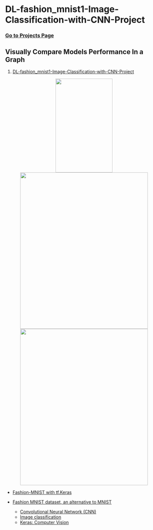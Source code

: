 # DL-fashion_mnist1-Image-Classification-with-CNN-Project

### [Go to Projects Page](https://github.com/celik-muhammed/15CS-Deep-Learning-Case-Studies-with-Python/blob/master/README.md)

## Visually Compare Models Performance In a Graph

01. [DL-fashion_mnist1-Image-Classification-with-CNN-Project](./DL_Assignment_2_(Image_Classification_with_CNN)_Student.ipynb)

<div align='center'>

<img src='https://i.ibb.co/d6pLzNz/download.png' alt='' width=60%, height=300>
<img src='https://i.ibb.co/rsbCCGH/download.png' alt='' width=90%, height=500>
<img src='https://i.ibb.co/cc6y2sj/download.png' alt='' width=90%, height=500>
</div>

- [Fashion-MNIST with tf.Keras](https://blog.tensorflow.org/2018/04/fashion-mnist-with-tfkeras.html)
- [Fashion MNIST dataset, an alternative to MNIST](https://keras.io/api/datasets/fashion_mnist/)

    - [Convolutional Neural Network (CNN)](https://www.tensorflow.org/tutorials/images/cnn)
    - [Image classification](https://www.tensorflow.org/tutorials/images/classification)
    - [Keras: Computer Vision](https://keras.io/examples/vision/)
